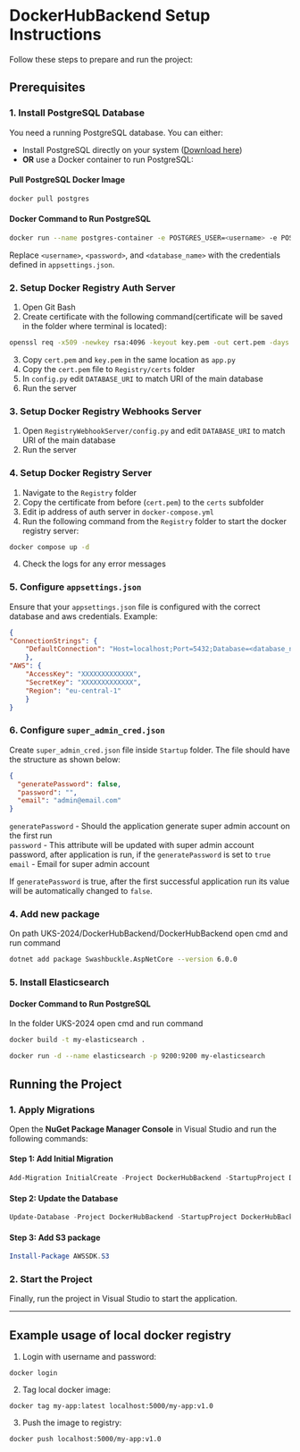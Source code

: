 # DockerHubBackend Setup Instructions

Follow these steps to prepare and run the project:

## Prerequisites

### 1. Install PostgreSQL Database

You need a running PostgreSQL database. You can either:

- Install PostgreSQL directly on your system ([Download here](https://www.postgresql.org/download/))
- **OR** use a Docker container to run PostgreSQL:

#### Pull PostgreSQL Docker Image
```bash
docker pull postgres
```

#### Docker Command to Run PostgreSQL
```bash
docker run --name postgres-container -e POSTGRES_USER=<username> -e POSTGRES_PASSWORD=<password> -e POSTGRES_DB=<database_name> -p 5432:5432 -d postgres
```
Replace `<username>`, `<password>`, and `<database_name>` with the credentials defined in `appsettings.json`.

### 2. Setup Docker Registry Auth Server
1. Open Git Bash
2. Create certificate with the following command(certificate will be saved in the folder where terminal is located):
```bash
openssl req -x509 -newkey rsa:4096 -keyout key.pem -out cert.pem -days 365 -nodes -subj '//CN=uks-registry'
```
3.  Copy `cert.pem` and `key.pem` in the same location as `app.py`
4.  Copy the `cert.pem` file to `Registry/certs` folder
5.  In `config.py` edit `DATABASE_URI` to match URI of the main database
6.  Run the server

### 3. Setup Docker Registry Webhooks Server
1. Open `RegistryWebhookServer/config.py` and edit `DATABASE_URI` to match URI of the main database
2. Run the server

### 4. Setup Docker Registry Server
1.  Navigate to the `Registry` folder
2.  Copy the certificate from before (`cert.pem`) to the `certs` subfolder
3.  Edit ip address of auth server in `docker-compose.yml`
4.  Run the following command from the `Registry` folder to start the docker registry server:
```bash
docker compose up -d
```
4.  Check the logs for any error messages

### 5. Configure `appsettings.json`
Ensure that your `appsettings.json` file is configured with the correct database and aws credentials. Example:

```json
{
"ConnectionStrings": {
    "DefaultConnection": "Host=localhost;Port=5432;Database=<database_name>;Username=<username>;Password=<password>"
    },
"AWS": {
    "AccessKey": "XXXXXXXXXXXXX",
    "SecretKey": "XXXXXXXXXXXXX",
    "Region": "eu-central-1"
    }
}
```

### 6. Configure `super_admin_cred.json`
Create `super_admin_cred.json` file inside `Startup` folder. The file should have the structure as shown below:
```json
{
  "generatePassword": false,
  "password": "",
  "email": "admin@email.com"
}
```
`generatePassword` - Should the application generate super admin account on the first run  
`password` - This attribute will be updated with super admin account password, after application is run, if the `generatePassword` is set to `true`  
`email` - Email for super admin account  

If `generatePassword` is true, after the first successful application run its value will be automatically changed to `false`.

### 4. Add new package
On path UKS-2024/DockerHubBackend/DockerHubBackend open cmd and run command
```bash
dotnet add package Swashbuckle.AspNetCore --version 6.0.0
```

### 5. Install Elasticsearch

#### Docker Command to Run PostgreSQL
In the folder UKS-2024 open cmd and run command
```bash
docker build -t my-elasticsearch .
```
```bash
docker run -d --name elasticsearch -p 9200:9200 my-elasticsearch
```
## Running the Project

### 1. Apply Migrations
Open the **NuGet Package Manager Console** in Visual Studio and run the following commands:

#### Step 1: Add Initial Migration
```powershell
Add-Migration InitialCreate -Project DockerHubBackend -StartupProject DockerHubBackend
```

#### Step 2: Update the Database
```powershell
Update-Database -Project DockerHubBackend -StartupProject DockerHubBackend
```

#### Step 3: Add S3 package
```powershell
Install-Package AWSSDK.S3
```

### 2. Start the Project
Finally, run the project in Visual Studio to start the application.

---

## Example usage of local docker registry
1. Login with username and password:
```
docker login
```

2. Tag local docker image:
```
docker tag my-app:latest localhost:5000/my-app:v1.0
```

3. Push the image to registry:
```
docker push localhost:5000/my-app:v1.0
```
